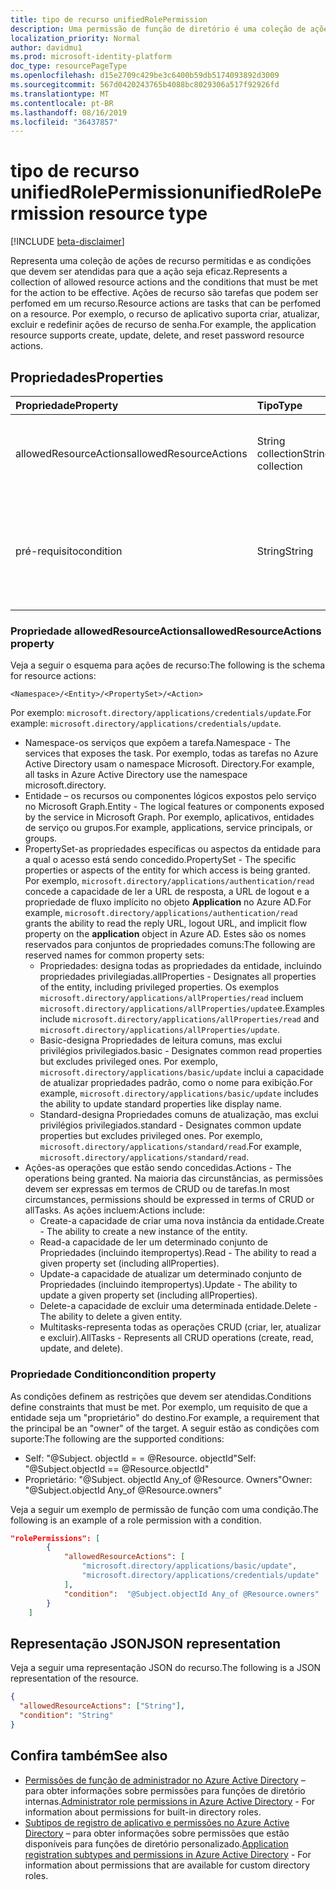 ```yaml
---
title: tipo de recurso unifiedRolePermission
description: Uma permissão de função de diretório é uma coleção de ações e condições de recursos permitidas.
localization_priority: Normal
author: davidmu1
ms.prod: microsoft-identity-platform
doc_type: resourcePageType
ms.openlocfilehash: d15e2709c429be3c6400b59db5174093892d3009
ms.sourcegitcommit: 567d0420243765b4088bc8029306a517f92926fd
ms.translationtype: MT
ms.contentlocale: pt-BR
ms.lasthandoff: 08/16/2019
ms.locfileid: "36437857"
---
```

# <a name="unifiedrolepermission-resource-type"></a><span data-ttu-id="43ec2-103">tipo de recurso unifiedRolePermission</span><span class="sxs-lookup"><span data-stu-id="43ec2-103">unifiedRolePermission resource type</span></span>

[!INCLUDE [beta-disclaimer](../../includes/beta-disclaimer.md)]

<span data-ttu-id="43ec2-104">Representa uma coleção de ações de recurso permitidas e as condições que devem ser atendidas para que a ação seja eficaz.</span><span class="sxs-lookup"><span data-stu-id="43ec2-104">Represents a collection of allowed resource actions and the conditions that must be met for the action to be effective.</span></span> <span data-ttu-id="43ec2-105">Ações de recurso são tarefas que podem ser perfomed em um recurso.</span><span class="sxs-lookup"><span data-stu-id="43ec2-105">Resource actions are tasks that can be perfomed on a resource.</span></span> <span data-ttu-id="43ec2-106">Por exemplo, o recurso de aplicativo suporta criar, atualizar, excluir e redefinir ações de recurso de senha.</span><span class="sxs-lookup"><span data-stu-id="43ec2-106">For example, the application resource supports create, update, delete, and reset password resource actions.</span></span>

## <a name="properties"></a><span data-ttu-id="43ec2-107">Propriedades</span><span class="sxs-lookup"><span data-stu-id="43ec2-107">Properties</span></span>

| <span data-ttu-id="43ec2-108">Propriedade</span><span class="sxs-lookup"><span data-stu-id="43ec2-108">Property</span></span>     | <span data-ttu-id="43ec2-109">Tipo</span><span class="sxs-lookup"><span data-stu-id="43ec2-109">Type</span></span>        | <span data-ttu-id="43ec2-110">Descrição</span><span class="sxs-lookup"><span data-stu-id="43ec2-110">Description</span></span> |
|:-------------|:------------|:------------|
|<span data-ttu-id="43ec2-111">allowedResourceActions</span><span class="sxs-lookup"><span data-stu-id="43ec2-111">allowedResourceActions</span></span>|<span data-ttu-id="43ec2-112">String collection</span><span class="sxs-lookup"><span data-stu-id="43ec2-112">String collection</span></span>| <span data-ttu-id="43ec2-113">Conjunto de tarefas que podem ser perfomed em um recurso.</span><span class="sxs-lookup"><span data-stu-id="43ec2-113">Set of tasks that can be perfomed on a resource.</span></span> |
|<span data-ttu-id="43ec2-114">pré-requisito</span><span class="sxs-lookup"><span data-stu-id="43ec2-114">condition</span></span>|<span data-ttu-id="43ec2-115">String</span><span class="sxs-lookup"><span data-stu-id="43ec2-115">String</span></span>| <span data-ttu-id="43ec2-116">Restrições opcionais que devem ser atendidas para que a permissão seja eficaz.</span><span class="sxs-lookup"><span data-stu-id="43ec2-116">Optional constraints that must be met for the permission to be effective.</span></span> |

### <a name="allowedresourceactions-property"></a><span data-ttu-id="43ec2-117">Propriedade allowedResourceActions</span><span class="sxs-lookup"><span data-stu-id="43ec2-117">allowedResourceActions property</span></span>

<span data-ttu-id="43ec2-118">Veja a seguir o esquema para ações de recurso:</span><span class="sxs-lookup"><span data-stu-id="43ec2-118">The following is the schema for resource actions:</span></span> 

```
<Namespace>/<Entity>/<PropertySet>/<Action>  
```
<span data-ttu-id="43ec2-119">Por exemplo: `microsoft.directory/applications/credentials/update`.</span><span class="sxs-lookup"><span data-stu-id="43ec2-119">For example: `microsoft.directory/applications/credentials/update`.</span></span>  

- <span data-ttu-id="43ec2-120">Namespace-os serviços que expõem a tarefa.</span><span class="sxs-lookup"><span data-stu-id="43ec2-120">Namespace - The services that exposes the task.</span></span> <span data-ttu-id="43ec2-121">Por exemplo, todas as tarefas no Azure Active Directory usam o namespace Microsoft. Directory.</span><span class="sxs-lookup"><span data-stu-id="43ec2-121">For example, all tasks in Azure Active Directory use the namespace microsoft.directory.</span></span>  
- <span data-ttu-id="43ec2-122">Entidade – os recursos ou componentes lógicos expostos pelo serviço no Microsoft Graph.</span><span class="sxs-lookup"><span data-stu-id="43ec2-122">Entity - The logical features or components exposed by the service in Microsoft Graph.</span></span> <span data-ttu-id="43ec2-123">Por exemplo, aplicativos, entidades de serviço ou grupos.</span><span class="sxs-lookup"><span data-stu-id="43ec2-123">For example, applications, service principals, or groups.</span></span>
- <span data-ttu-id="43ec2-124">PropertySet-as propriedades específicas ou aspectos da entidade para a qual o acesso está sendo concedido.</span><span class="sxs-lookup"><span data-stu-id="43ec2-124">PropertySet - The specific properties or aspects of the entity for which access is being granted.</span></span> <span data-ttu-id="43ec2-125">Por exemplo, `microsoft.directory/applications/authentication/read` concede a capacidade de ler a URL de resposta, a URL de logout e a propriedade de fluxo implícito no objeto **Application** no Azure AD.</span><span class="sxs-lookup"><span data-stu-id="43ec2-125">For example, `microsoft.directory/applications/authentication/read` grants the ability to read the reply URL, logout URL, and implicit flow property on the **application** object in Azure AD.</span></span> <span data-ttu-id="43ec2-126">Estes são os nomes reservados para conjuntos de propriedades comuns:</span><span class="sxs-lookup"><span data-stu-id="43ec2-126">The following are reserved names for common property sets:</span></span>  
  - <span data-ttu-id="43ec2-127">Propriedades: designa todas as propriedades da entidade, incluindo propriedades privilegiadas.</span><span class="sxs-lookup"><span data-stu-id="43ec2-127">allProperties - Designates all properties of the entity, including privileged properties.</span></span> <span data-ttu-id="43ec2-128">Os exemplos `microsoft.directory/applications/allProperties/read` incluem `microsoft.directory/applications/allProperties/update`e.</span><span class="sxs-lookup"><span data-stu-id="43ec2-128">Examples include `microsoft.directory/applications/allProperties/read` and `microsoft.directory/applications/allProperties/update`.</span></span>
  - <span data-ttu-id="43ec2-129">Basic-designa Propriedades de leitura comuns, mas exclui privilégios privilegiados.</span><span class="sxs-lookup"><span data-stu-id="43ec2-129">basic - Designates common read properties but excludes privileged ones.</span></span> <span data-ttu-id="43ec2-130">Por exemplo, `microsoft.directory/applications/basic/update` inclui a capacidade de atualizar propriedades padrão, como o nome para exibição.</span><span class="sxs-lookup"><span data-stu-id="43ec2-130">For example, `microsoft.directory/applications/basic/update` includes the ability to update standard properties like display name.</span></span>
  - <span data-ttu-id="43ec2-131">Standard-designa Propriedades comuns de atualização, mas exclui privilégios privilegiados.</span><span class="sxs-lookup"><span data-stu-id="43ec2-131">standard - Designates common update properties but excludes privileged ones.</span></span> <span data-ttu-id="43ec2-132">Por exemplo, `microsoft.directory/applications/standard/read`.</span><span class="sxs-lookup"><span data-stu-id="43ec2-132">For example, `microsoft.directory/applications/standard/read`.</span></span>
- <span data-ttu-id="43ec2-133">Ações-as operações que estão sendo concedidas.</span><span class="sxs-lookup"><span data-stu-id="43ec2-133">Actions - The operations being granted.</span></span> <span data-ttu-id="43ec2-134">Na maioria das circunstâncias, as permissões devem ser expressas em termos de CRUD ou de tarefas.</span><span class="sxs-lookup"><span data-stu-id="43ec2-134">In most circumstances, permissions should be expressed in terms of CRUD or allTasks.</span></span> <span data-ttu-id="43ec2-135">As ações incluem:</span><span class="sxs-lookup"><span data-stu-id="43ec2-135">Actions include:</span></span>
  - <span data-ttu-id="43ec2-136">Create-a capacidade de criar uma nova instância da entidade.</span><span class="sxs-lookup"><span data-stu-id="43ec2-136">Create - The ability to create a new instance of the entity.</span></span>
  - <span data-ttu-id="43ec2-137">Read-a capacidade de ler um determinado conjunto de Propriedades (incluindo itempropertys).</span><span class="sxs-lookup"><span data-stu-id="43ec2-137">Read - The ability to read a given property set (including allProperties).</span></span>
  - <span data-ttu-id="43ec2-138">Update-a capacidade de atualizar um determinado conjunto de Propriedades (incluindo itempropertys).</span><span class="sxs-lookup"><span data-stu-id="43ec2-138">Update - The ability to update a given property set (including allProperties).</span></span>
  - <span data-ttu-id="43ec2-139">Delete-a capacidade de excluir uma determinada entidade.</span><span class="sxs-lookup"><span data-stu-id="43ec2-139">Delete - The ability to delete a given entity.</span></span>
  - <span data-ttu-id="43ec2-140">Multitasks-representa todas as operações CRUD (criar, ler, atualizar e excluir).</span><span class="sxs-lookup"><span data-stu-id="43ec2-140">AllTasks - Represents all CRUD operations (create, read, update, and delete).</span></span> 

### <a name="condition-property"></a><span data-ttu-id="43ec2-141">Propriedade Condition</span><span class="sxs-lookup"><span data-stu-id="43ec2-141">condition property</span></span>
<span data-ttu-id="43ec2-142">As condições definem as restrições que devem ser atendidas.</span><span class="sxs-lookup"><span data-stu-id="43ec2-142">Conditions define constraints that must be met.</span></span> <span data-ttu-id="43ec2-143">Por exemplo, um requisito de que a entidade seja um "proprietário" do destino.</span><span class="sxs-lookup"><span data-stu-id="43ec2-143">For example, a requirement that the principal be an "owner" of the target.</span></span> <span data-ttu-id="43ec2-144">A seguir estão as condições com suporte:</span><span class="sxs-lookup"><span data-stu-id="43ec2-144">The following are the supported conditions:</span></span>

- <span data-ttu-id="43ec2-145">Self: "@Subject. objectId = = @Resource. objectId"</span><span class="sxs-lookup"><span data-stu-id="43ec2-145">Self: "@Subject.objectId == @Resource.objectId"</span></span>
- <span data-ttu-id="43ec2-146">Proprietário: "@Subject. objectId Any_of @Resource. Owners"</span><span class="sxs-lookup"><span data-stu-id="43ec2-146">Owner: "@Subject.objectId Any_of @Resource.owners"</span></span>

<span data-ttu-id="43ec2-147">Veja a seguir um exemplo de permissão de função com uma condição.</span><span class="sxs-lookup"><span data-stu-id="43ec2-147">The following is an example of a role permission with a condition.</span></span>

```json
"rolePermissions": [
        {
            "allowedResourceActions": [
                "microsoft.directory/applications/basic/update",
                "microsoft.directory/applications/credentials/update"
            ],
            "condition":  "@Subject.objectId Any_of @Resource.owners"
        }
    ]

```

## <a name="json-representation"></a><span data-ttu-id="43ec2-148">Representação JSON</span><span class="sxs-lookup"><span data-stu-id="43ec2-148">JSON representation</span></span>

<span data-ttu-id="43ec2-149">Veja a seguir uma representação JSON do recurso.</span><span class="sxs-lookup"><span data-stu-id="43ec2-149">The following is a JSON representation of the resource.</span></span>

<!-- {
  "blockType": "resource",
  "optionalProperties": [

  ],
  "@odata.type": "microsoft.graph.unifiedRolePermission",
  "baseType": null
}-->

```json
{
  "allowedResourceActions": ["String"],
  "condition": "String"
}
```
## <a name="see-also"></a><span data-ttu-id="43ec2-150">Confira também</span><span class="sxs-lookup"><span data-stu-id="43ec2-150">See also</span></span>

- <span data-ttu-id="43ec2-151">[Permissões de função de administrador no Azure Active Directory](https://docs.microsoft.com/azure/active-directory/users-groups-roles/directory-assign-admin-roles) – para obter informações sobre permissões para funções de diretório internas.</span><span class="sxs-lookup"><span data-stu-id="43ec2-151">[Administrator role permissions in Azure Active Directory](https://docs.microsoft.com/azure/active-directory/users-groups-roles/directory-assign-admin-roles) - For information about permissions for built-in directory roles.</span></span>
- <span data-ttu-id="43ec2-152">[Subtipos de registro de aplicativo e permissões no Azure Active Directory](https://docs.microsoft.com/azure/active-directory/users-groups-roles/roles-custom-available-permissions) – para obter informações sobre permissões que estão disponíveis para funções de diretório personalizado.</span><span class="sxs-lookup"><span data-stu-id="43ec2-152">[Application registration subtypes and permissions in Azure Active Directory](https://docs.microsoft.com/azure/active-directory/users-groups-roles/roles-custom-available-permissions) -  For information about permissions that are available for custom directory roles.</span></span> 

<!-- uuid: 16cd6b66-4b1a-43a1-adaf-3a886856ed98
2019-02-04 14:57:30 UTC -->
<!-- {
  "type": "#page.annotation",
  "description": "unifiedRolePermission resource",
  "keywords": "",
  "section": "documentation",
  "tocPath": ""
}-->
